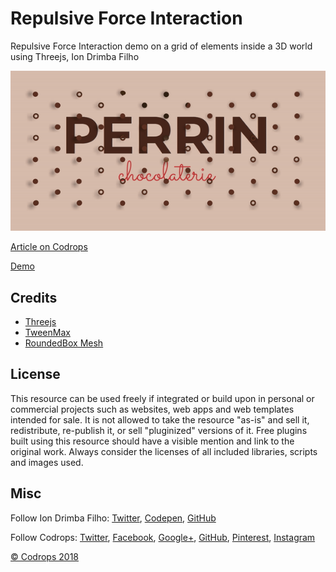 # Repulsive Force Interaction

Repulsive Force Interaction demo on a grid of elements inside a 3D world using Threejs, Ion Drimba Filho

![Image Title](https://raw.githubusercontent.com/iondrimba/images/master/perrin.gif)

[Article on Codrops](https://tympanus.net/codrops/?p=36627)

[Demo](https://tympanus.net/Tutorials/InteractiveRepulsionEffect/)

## Credits

* [Threejs](https://threejs.org/)
* [TweenMax](https://greensock.com/tweenmax)
* [RoundedBox Mesh](https://github.com/pailhead/three-rounded-box)

## License
This resource can be used freely if integrated or build upon in personal or commercial projects such as websites, web apps and web templates intended for sale. It is not allowed to take the resource "as-is" and sell it, redistribute, re-publish it, or sell "pluginized" versions of it. Free plugins built using this resource should have a visible mention and link to the original work. Always consider the licenses of all included libraries, scripts and images used.

## Misc

Follow Ion Drimba Filho: [Twitter](https://twitter.com/code__music), [Codepen](https://codepen.io/iondf_/), [GitHub](https://github.com/iondrimba)

Follow Codrops: [Twitter](http://www.twitter.com/codrops), [Facebook](http://www.facebook.com/codrops), [Google+](https://plus.google.com/101095823814290637419), [GitHub](https://github.com/codrops), [Pinterest](http://www.pinterest.com/codrops/), [Instagram](https://www.instagram.com/codropsss/)


[© Codrops 2018](http://www.codrops.com)
